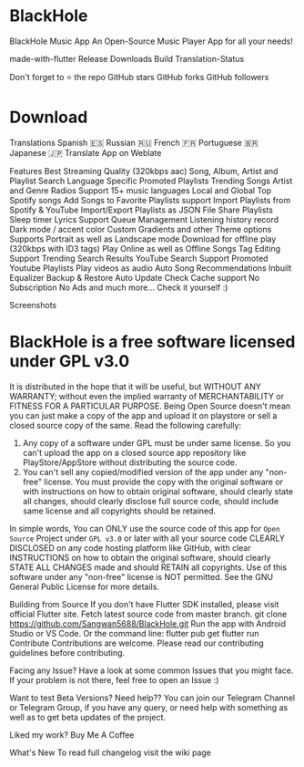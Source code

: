 # BlackHole
BlackHole Music App
An Open-Source Music Player App for all your needs!

made-with-flutter Release Downloads Build Translation-Status

Don't forget to ⭐ the repo
GitHub stars GitHub forks GitHub followers

# Download

Translations
Spanish 🇪🇸
Russian 🇷🇺
French 🇫🇷
Portuguese 🇧🇷
Japanese 🇯🇵
Translate App on Weblate

Features
Best Streaming Quality (320kbps aac)
Song, Album, Artist and Playlist Search
Language Specific Promoted Playlists
Trending Songs
Artist and Genre Radios
Support 15+ music languages
Local and Global Top Spotify songs
Add Songs to Favorite
Playlists support
Import Playlists from Spotify & YouTube
Import/Export Playlists as JSON File
Share Playlists
Sleep timer
Lyrics Support
Queue Management
Listening history record
Dark mode / accent color
Custom Gradients and other Theme options
Supports Portrait as well as Landscape mode
Download for offline play (320kbps with ID3 tags)
Play Online as well as Offline Songs
Tag Editing Support
Trending Search Results
YouTube Search Support
Promoted Youtube Playlists
Play videos as audio
Auto Song Recommendations
Inbuilt Equalizer
Backup & Restore
Auto Update Check
Cache support
No Subscription
No Ads
and much more... Check it yourself :)

Screenshots
     

# BlackHole is a free software licensed under GPL v3.0
It is distributed in the hope that it will be useful, but WITHOUT ANY WARRANTY;
without even the implied warranty of MERCHANTABILITY or FITNESS FOR A PARTICULAR PURPOSE.
Being Open Source doesn't mean you can just make a copy of the app and upload it on playstore or sell
a closed source copy of the same.
Read the following carefully:

1. Any copy of a software under GPL must be under same license. So you can't upload the app on a closed source
  app repository like PlayStore/AppStore without distributing the source code.
2. You can't sell any copied/modified version of the app under any "non-free" license.
   You must provide the copy with the original software or with instructions on how to obtain original software,
   should clearly state all changes, should clearly disclose full source code, should include same license
   and all copyrights should be retained.

In simple words, You can ONLY use the source code of this app for `Open Source` Project under `GPL v3.0` or later
with all your source code CLEARLY DISCLOSED on any code hosting platform like GitHub, with clear INSTRUCTIONS on
how to obtain the original software, should clearly STATE ALL CHANGES made and should RETAIN all copyrights.
Use of this software under any "non-free" license is NOT permitted.
See the GNU General Public License for more details.

Building from Source
If you don't have Flutter SDK installed, please visit official Flutter site.
Fetch latest source code from master branch.
git clone https://github.com/Sangwan5688/BlackHole.git
Run the app with Android Studio or VS Code. Or the command line:
flutter pub get
flutter run
Contribute
Contributions are welcome. Please read our contributing guidelines before contributing.

Facing any Issue?
Have a look at some common Issues that you might face. If your problem is not there, feel free to open an Issue :)

Want to test Beta Versions? Need help??
You can join our Telegram Channel or Telegram Group, if you have any query, or need help with something as well as to get beta updates of the project.

Liked my work?
Buy Me A Coffee

What's New
To read full changelog visit the wiki page
